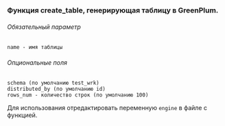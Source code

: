 ### Функция create_table, генерирующая таблицу в GreenPlum.
###### Обязательный параметр
    name - имя таблицы
######  Опциональные поля
    schema (по умолчанию test_wrk)
    distributed_by (по умолчанию id)
	rows_num - количество строк (по умолчанию 100)

Для использования отредактировать переменную `engine` в файле с функцией.